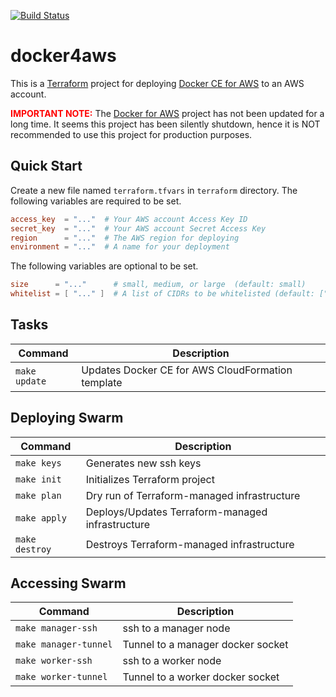[![Build Status][workflow-image]][workflow-url]

# docker4aws

This is a [Terraform](https://www.terraform.io) project for deploying
[Docker CE for AWS](https://docs.docker.com/docker-for-aws) to an AWS account.

<span style="color:red">**IMPORTANT NOTE:**</span>
The [Docker for AWS](https://docs.docker.com/docker-for-aws) project has not been updated for a long time.
It seems this project has been silently shutdown, hence it is NOT recommended to use this project for production purposes.

## Quick Start

Create a new file named `terraform.tfvars` in `terraform` directory.
The following variables are required to be set.

```toml
access_key  = "..."  # Your AWS account Access Key ID
secret_key  = "..."  # Your AWS account Secret Access Key
region      = "..."  # The AWS region for deploying
environment = "..."  # A name for your deployment
```

The following variables are optional to be set.

```toml
size      = "..."      # small, medium, or large  (default: small)
whitelist = [ "..." ]  # A list of CIDRs to be whitelisted (default: ["0.0.0.0/0"])
```

## Tasks

| Command       | Description                                       |
|---------------|---------------------------------------------------|
| `make update` | Updates Docker CE for AWS CloudFormation template |

## Deploying Swarm

| Command         | Description                                      |
|-----------------|--------------------------------------------------|
| `make keys`     | Generates new ssh keys                           |
| `make init`     | Initializes Terraform project                    |
| `make plan`     | Dry run of Terraform-managed infrastructure      |
| `make apply`    | Deploys/Updates Terraform-managed infrastructure |
| `make destroy`  | Destroys Terraform-managed infrastructure        |

## Accessing Swarm

| Command                | Description                       |
|------------------------|-----------------------------------|
| `make manager-ssh`     | ssh to a manager node             |
| `make manager-tunnel`  | Tunnel to a manager docker socket |
| `make worker-ssh`      | ssh to a worker node              |
| `make worker-tunnel`   | Tunnel to a worker docker socket  |


[workflow-url]: https://github.com/moorara/docker4aws/actions
[workflow-image]: https://github.com/moorara/docker4aws/workflows/Main/badge.svg
